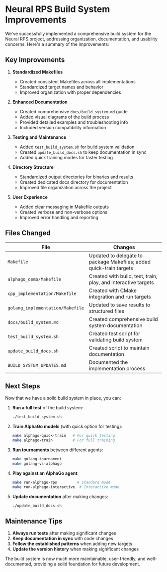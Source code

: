 # Neural RPS Build System Improvements

We've successfully implemented a comprehensive build system for the Neural RPS project, addressing organization, documentation, and usability concerns. Here's a summary of the improvements:

## Key Improvements

1. **Standardized Makefiles**
   - Created consistent Makefiles across all implementations
   - Standardized target names and behavior
   - Improved organization with proper dependencies

2. **Enhanced Documentation**
   - Created comprehensive `docs/build_system.md` guide
   - Added visual diagrams of the build process
   - Provided detailed examples and troubleshooting info
   - Included version compatibility information

3. **Testing and Maintenance**
   - Added `test_build_system.sh` for build system validation
   - Created `update_build_docs.sh` to keep documentation in sync
   - Added quick training modes for faster testing

4. **Directory Structure**
   - Standardized output directories for binaries and results
   - Created dedicated docs directory for documentation
   - Improved file organization across the project

5. **User Experience**
   - Added clear messaging in Makefile outputs
   - Created verbose and non-verbose options
   - Improved error handling and reporting

## Files Changed

| File | Changes |
|------|---------|
| `Makefile` | Updated to delegate to package Makefiles; added quick-train targets |
| `alphago_demo/Makefile` | Created with build, test, train, play, and interactive targets |
| `cpp_implementation/Makefile` | Created with CMake integration and run targets |
| `golang_implementation/Makefile` | Updated to save results to structured files |
| `docs/build_system.md` | Created comprehensive build system documentation |
| `test_build_system.sh` | Created test script for validating build system |
| `update_build_docs.sh` | Created script to maintain documentation |
| `BUILD_SYSTEM_UPDATES.md` | Documented the implementation process |

## Next Steps

Now that we have a solid build system in place, you can:

1. **Run a full test** of the build system:
   ```bash
   ./test_build_system.sh
   ```

2. **Train AlphaGo models** (with quick option for testing):
   ```bash
   make alphago-quick-train   # For quick testing
   make alphago-train         # For full training
   ```

3. **Run tournaments** between different agents:
   ```bash
   make golang-tournament
   make golang-vs-alphago
   ```

4. **Play against an AlphaGo agent**:
   ```bash
   make run-alphago-rps         # Standard mode
   make run-alphago-interactive  # Interactive mode
   ```

5. **Update documentation** after making changes:
   ```bash
   ./update_build_docs.sh
   ```

## Maintenance Tips

1. **Always run tests** after making significant changes
2. **Keep documentation in sync** with code changes
3. **Follow the established patterns** when adding new targets
4. **Update the version history** when making significant changes

The build system is now much more maintainable, user-friendly, and well-documented, providing a solid foundation for future development. 